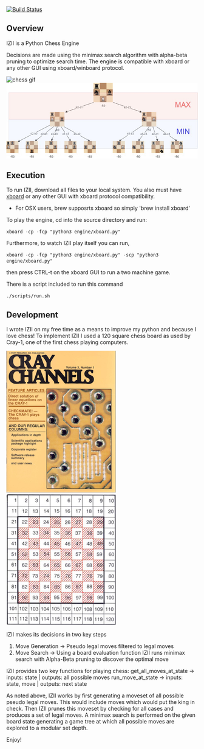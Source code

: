 [![Build Status](https://travis-ci.org/ElliotVilhelm/IZII.svg?branch=master)](https://travis-ci.org/ElliotVilhelm/IZII)
## Overview
IZII is a Python Chess Engine

Decisions are made using the minimax search algorithm with alpha-beta pruning to optimize search time. The engine is compatible with xboard or any other GUI using xboard/winboard protocol.

![chess gif](/images/chess.gif)
![chess tree](/images/chess_tree.jpeg)
## Execution
To run IZII, download all files to your local system. You also must have [xboard](https://www.gnu.org/software/xboard/) or any other GUI with xboard protocol compatibility.
* For OSX users, brew supposrts xboard so simply 'brew install xboard'

To play the engine, cd into the source directory and run:
```python3
xboard -cp -fcp "python3 engine/xboard.py"
```
Furthermore, to watch IZII play itself you can run,
```python3
xboard -cp -fcp "python3 engine/xboard.py" -scp "python3 engine/xboard.py"
```
then press CTRL-t on the xboard GUI to run a two machine game.

There is a script included to run this command
```
./scripts/run.sh
```

## Development
I wrote IZII on my free time as a means to improve my python and because I love chess! To implement IZII I used a 120 square chess board as used by Cray-1, one of the first chess playing computers.

![120sqboard](/images/cray.png?raw=true "120 square board") ![120sqboard](/images/120sqboard.png?raw=true "120 square board")

IZII makes its decisions in two key steps
1. Move Generation -> Pseudo legal moves filtered to legal moves
2. Move Search -> Using a board evaluation function IZII runs minimax search with Alpha-Beta pruning to discover the optimal move

IZII provides two key functions for playing chess:
get_all_moves_at_state -> inputs: state | outputs: all possible moves
run_move_at_state -> inputs: state, move | outputs: next state

As noted above, IZII works by first generating a moveset of all possible pseudo legal moves. This would include moves which would put the king in check. Then IZII prunes this moveset by checking for all cases and produces a set of legal moves. A minimax search is performed on the given board state generating a game tree at which all possible moves are explored to a modular set depth.



Enjoy!
